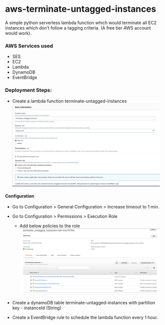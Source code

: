# aws-terminate-untagged-instances
A simple python serverless lambda function which would terminate all EC2 instances which don’t follow a tagging criteria. (A free tier AWS account would work). 

### AWS Services used
- SES
- EC2
- Lambda 
- DynamoDB 
- EventBridge 

### Deployment Steps:
- Create a lambda function terminate-untagged-instances
![Lambda function setup](images/lambda_function.png)

#### Configuration
- Go to Configuration > General Configuration > Increase timeout to 1 min.
- Go to Configuration > Permissions > Execution Role
    - Add below policies to the role
    ![Role setup](images/role.png)

- Create a dynamoDB table terminate-untagged-instances with partition key - instanceId (String) 
- Create a EventBridge rule to schedule the lambda function every 1 hour.


